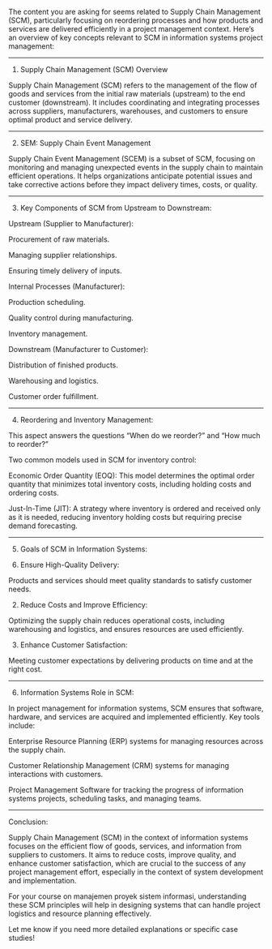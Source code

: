 The content you are asking for seems related to Supply Chain Management (SCM), particularly focusing on reordering processes and how products and services are delivered efficiently in a project management context. Here’s an overview of key concepts relevant to SCM in information systems project management:


---

1. Supply Chain Management (SCM) Overview

Supply Chain Management (SCM) refers to the management of the flow of goods and services from the initial raw materials (upstream) to the end customer (downstream). It includes coordinating and integrating processes across suppliers, manufacturers, warehouses, and customers to ensure optimal product and service delivery.


---

2. SEM: Supply Chain Event Management

Supply Chain Event Management (SCEM) is a subset of SCM, focusing on monitoring and managing unexpected events in the supply chain to maintain efficient operations. It helps organizations anticipate potential issues and take corrective actions before they impact delivery times, costs, or quality.


---

3. Key Components of SCM from Upstream to Downstream:

Upstream (Supplier to Manufacturer):

Procurement of raw materials.

Managing supplier relationships.

Ensuring timely delivery of inputs.


Internal Processes (Manufacturer):

Production scheduling.

Quality control during manufacturing.

Inventory management.


Downstream (Manufacturer to Customer):

Distribution of finished products.

Warehousing and logistics.

Customer order fulfillment.




---

4. Reordering and Inventory Management:

This aspect answers the questions “When do we reorder?” and “How much to reorder?”

Two common models used in SCM for inventory control:

Economic Order Quantity (EOQ): This model determines the optimal order quantity that minimizes total inventory costs, including holding costs and ordering costs.

Just-In-Time (JIT): A strategy where inventory is ordered and received only as it is needed, reducing inventory holding costs but requiring precise demand forecasting.



---

5. Goals of SCM in Information Systems:

1. Ensure High-Quality Delivery:

Products and services should meet quality standards to satisfy customer needs.



2. Reduce Costs and Improve Efficiency:

Optimizing the supply chain reduces operational costs, including warehousing and logistics, and ensures resources are used efficiently.



3. Enhance Customer Satisfaction:

Meeting customer expectations by delivering products on time and at the right cost.





---

6. Information Systems Role in SCM:

In project management for information systems, SCM ensures that software, hardware, and services are acquired and implemented efficiently. Key tools include:

Enterprise Resource Planning (ERP) systems for managing resources across the supply chain.

Customer Relationship Management (CRM) systems for managing interactions with customers.

Project Management Software for tracking the progress of information systems projects, scheduling tasks, and managing teams.



---

Conclusion:

Supply Chain Management (SCM) in the context of information systems focuses on the efficient flow of goods, services, and information from suppliers to customers. It aims to reduce costs, improve quality, and enhance customer satisfaction, which are crucial to the success of any project management effort, especially in the context of system development and implementation.

For your course on manajemen proyek sistem informasi, understanding these SCM principles will help in designing systems that can handle project logistics and resource planning effectively.

Let me know if you need more detailed explanations or specific case studies!

